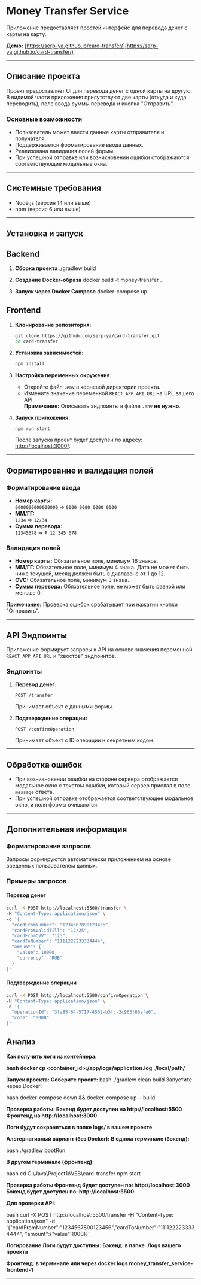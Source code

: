 
# **Money Transfer Service**

Приложение предоставляет простой интерфейс для перевода денег с карты на карту.

**Демо:** [https://serp-ya.github.io/card-transfer/](https://serp-ya.github.io/card-transfer/)

---

## **Описание проекта**

Проект предоставляет UI для перевода денег с одной карты на другую. В видимой части приложения присутствуют две карты (откуда и куда переводить), поле ввода суммы перевода и кнопка "Отправить".

### **Основные возможности**
- Пользователь может ввести данные карты отправителя и получателя.
- Поддерживается форматирование ввода данных.
- Реализована валидация полей формы.
- При успешной отправке или возникновении ошибки отображаются соответствующие модальные окна.

---

## **Системные требования**

- Node.js (версия 14 или выше)
- npm (версия 6 или выше)

---

## **Установка и запуск**
## **Backend**

1. **Сборка проекта**
./gradlew build

2. **Создание Docker-образа**
docker build -t money-transfer .

3. **Запуск через Docker Compose**
docker-compose up

## **Frontend**
1. **Клонирование репозитория:**
   ```bash
   git clone https://github.com/serp-ya/card-transfer.git
   cd card-transfer
   ```

2. **Установка зависимостей:**
   ```bash
   npm install
   ```

3. **Настройка переменных окружения:**
   - Откройте файл `.env` в корневой директории проекта.
   - Измените значение переменной `REACT_APP_API_URL` на URL вашего API.  
     **Примечание:** Описывать эндпоинты в файле `.env` **не нужно**.

4. **Запуск приложения:**
   ```bash
   npm run start
   ```
   После запуска проект будет доступен по адресу: [http://localhost:3000/](http://localhost:3000/).

---

## **Форматирование и валидация полей**

### **Форматирование ввода**
- **Номер карты:**  
  `0000000000000000` => `0000 0000 0000 0000`
- **ММ/ГГ:**  
  `1234` => `12/34`
- **Сумма перевода:**  
  `12345678` => `₽ 12 345 678`

### **Валидация полей**
- **Номер карты:** Обязательное поле, минимум 16 знаков.
- **ММ/ГГ:** Обязательное поле, минимум 4 знака. Дата не может быть ниже текущей, месяц должен быть в диапазоне от 1 до 12.
- **CVC:** Обязательное поле, минимум 3 знака.
- **Сумма перевода:** Обязательное поле, не может быть равной или меньше 0.

**Примечание:** Проверка ошибок срабатывает при нажатии кнопки "Отправить".

---

## **API Эндпоинты**

Приложение формирует запросы к API на основе значения переменной `REACT_APP_API_URL` и "хвостов" эндпоинтов.

### **Эндпоинты**
1. **Перевод денег:**
   ```
   POST /transfer
   ```
   Принимает объект с данными формы.

2. **Подтверждение операции:**
   ```
   POST /confirmOperation
   ```
   Принимает объект с ID операции и секретным кодом.

---

## **Обработка ошибок**

- При возникновении ошибки на стороне сервера отображается модальное окно с текстом ошибки, который сервер прислал в поле `message` ответа.
- При успешной отправке отображается соответствующее модальное окно, и поля формы очищаются.

---

## **Дополнительная информация**

### **Форматирование запросов**
Запросы формируются автоматически приложением на основе введенных пользователем данных.

### **Примеры запросов**

#### **Перевод денег**
```bash
curl -X POST http://localhost:5500/transfer \
-H "Content-Type: application/json" \
-d '{
  "cardFromNumber": "1234567890123456",
  "cardFromValidTill": "12/25",
  "cardFromCVV": "123",
  "cardToNumber": "1111222233334444",
  "amount": {
    "value": 10000,
    "currency": "RUB"
  }
}'
```

#### **Подтверждение операции**
```bash
curl -X POST http://localhost:5500/confirmOperation \
-H "Content-Type: application/json" \
-d '{
  "operationId": "3fa85f64-5717-4562-b3fc-2c963f66afa6",
  "code": "0000"
}'
```

## Анализ
**Как получить логи из контейнера:**

**bash docker cp <container_id>:/app/logs/application.log ./local/path/**

**Запуск проекта: Соберите проект:**
bash ./gradlew clean build Запустите через Docker:

bash docker-compose down && docker-compose up --build

**Проверка работы: Бэкенд будет доступен на http://localhost:5500**
**Фронтенд на http://localhost:3000**

**Логи будут сохраняться в папке logs/ в вашем проекте**

**Альтернативный вариант (без Docker):**
**В одном терминале (бэкенд):**

bash ./gradlew bootRun

**В другом терминале (фронтенд):**

bash cd C:\Java\Project1\WEB\card-transfer npm start

**Проверка работы Фронтенд будет доступен по: http://localhost:3000**
**Бэкенд будет доступен по: http://localhost:5500**

**Для проверки API:**

bash curl -X POST http://localhost:5500/transfer -H "Content-Type: application/json" -d '{"cardFromNumber":"1234567890123456","cardToNumber":"1111222233334444", "amount":{"value":1000}}'

**Логирование Логи будут доступны:**
**Бэкенд: в папке ./logs вашего проекта**

**Фронтенд: в терминале или через docker logs money_transfer_service-frontend-1**

---
